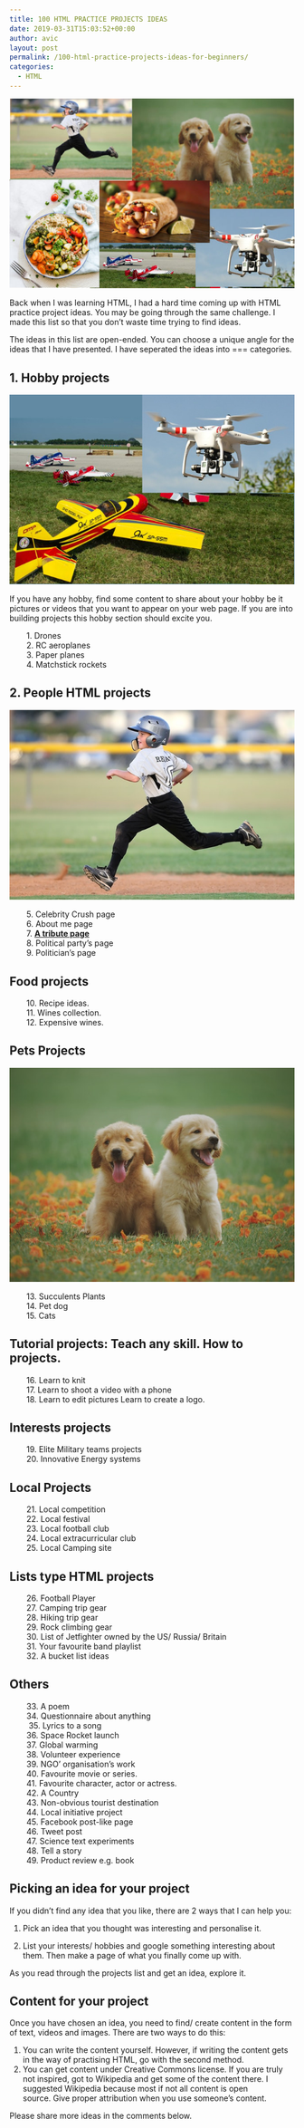 ```yaml
---
title: 100 HTML PRACTICE PROJECTS IDEAS
date: 2019-03-31T15:03:52+00:00
author: avic
layout: post
permalink: /100-html-practice-projects-ideas-for-beginners/
categories:
  - HTML
---
```

<img src="/public/03/html-project-ideas-poster-image.jpg" alt="html practice project ideas"/>

Back when I was learning HTML, I had a hard time coming up with HTML practice project ideas. You may be going through the same challenge. I made this list so that you don&#8217;t waste time trying to find ideas.

The ideas in this list are open-ended. You can choose a unique angle for the ideas that I have presented. I have seperated the ideas into === categories.


## 1. Hobby projects

<img class="aligncenter wp-image-233 size-full" src="/public/03/drone-rc-plane.jpg" alt="drone and rc plane project ideas"/> 

If you have any hobby, find some content to share about your hobby be it pictures or videos that you want to appear on your web page. If you are into building projects this hobby section should excite you.

<p style="padding-left: 30px;">
  1. Drones <br />2. RC aeroplanes <br />3. Paper planes <br />4. Matchstick rockets
</p>


## 2. People HTML projects

<img class="aligncenter size-full wp-image-236" src="/public/03/action-activity-athlete.jpg" alt="Athletic child" /> 



<p style="padding-left: 30px;">
  5. Celebrity Crush page <br />6. About me page<br />7. <a href="https://learn.freecodecamp.org/responsive-web-design/responsive-web-design-projects/build-a-tribute-page/"><strong>A tribute page</strong></a><br />8. Political party&#8217;s page<br />9. Politician&#8217;s page
</p>

## Food projects


<p style="padding-left: 30px;">
  10. Recipe ideas.<br />11. Wines collection. <br />12. Expensive wines.
</p>

## Pets Projects

<img class="aligncenter size-full wp-image-235" src="/public/03/pet-dogs.jpg" alt="pet dogs"/> 


<p style="padding-left: 30px;">
  13. Succulents Plants <br />14. Pet dog <br />15. Cats
</p>


## Tutorial projects: Teach any skill. How to projects.


<p style="padding-left: 30px;">
  16. Learn to knit <br />17. Learn to shoot a video with a phone <br />18. Learn to edit pictures Learn to create a logo.
</p>



## Interests projects

<!-- /wp:heading -->

<!-- wp:paragraph -->

<p style="padding-left: 30px;">
  19. Elite Military teams projects <br />20. Innovative Energy systems
</p>


## Local Projects


<p style="padding-left: 30px;">
  21. Local competition <br />22. Local festival <br />23. Local football club <br />24. Local extracurricular club <br />25. Local Camping site
</p>


## Lists type HTML projects


<p style="padding-left: 30px;">
  26. Football Player <br />27. Camping trip gear <br />28. Hiking trip gear <br />29. Rock climbing gear<br />30. List of Jetfighter owned by the US/ Russia/ Britain<br />31. Your favourite band playlist <br />32. A bucket list ideas
</p>


## Others

<p style="padding-left: 30px;">
  33. A poem <br />34. Questionnaire about anything <br /> 35. Lyrics to a song <br />36. Space Rocket launch <br />37. Global warming <br />38. Volunteer experience <br />39. NGO&#8217; organisation&#8217;s work <br />40. Favourite movie or series. <br />41. Favourite character, actor or actress. <br />42. A Country <br />43. Non-obvious tourist destination <br />44. Local initiative project <br />45. Facebook post-like page <br />46. Tweet post <br />47. Science text experiments <br />48. Tell a story <br />49. Product review e.g. book
</p>



## Picking an idea for your project

If you didn&#8217;t find any idea that you like, there are 2 ways that I can help you:


  1. Pick an idea that you thought was interesting and personalise it.<!-- wp:paragraph -->
    
  2. List your interests/ hobbies and google something interesting about them. Then make a page of what you finally come up with.


As you read through the projects list and get an idea, explore it.


## Content for your project

Once you have chosen an idea, you need to find/ create content in the form of text, videos and images. There are two ways to do this:


  1. You can write the content yourself. However, if writing the content gets in the way of practising HTML, go with the second method.
  2. You can get content under Creative Commons license. If you are truly not inspired, got to Wikipedia and get some of the content there. I suggested Wikipedia because most if not all content is open source. Give proper attribution when you use someone&#8217;s content. 

Please share more ideas in the comments below.
